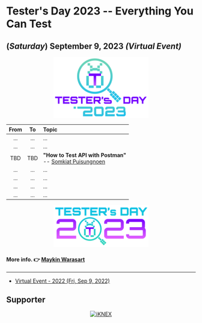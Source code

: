 # Tester's Day 2023 -- Everything You Can Test 

## **(*Saturday*) September 9, 2023** *(Virtual Event)*

<p align="center">
    <a href="#"><img src="Asset/2023/Logo/PNG/Testers-Day-2023_%20logo-01.png" width="50%" title="Tester's Day 2023"></a>
</p>

| From    |    To    |  Topic                                                |
|:-------:|:--------:|:------------------------------------------------------|
| ...     |  ...     | ...                                                   |
| ...     |  ...     | ...                                                   |
| TBD     |  TBD     | <b>"How to Test API with Postman"</b><br> -- <a href="https://web.facebook.com/somkiatspns" target="_blank">Somkiat Puisungnoen</a>|
| ...     |  ...     | ...                                                   |
| ...     |  ...     | ...                                                   |
| ...     |  ...     | ...                                                   |
| ...     |  ...     | ...                                                   |


<p align="center">
    <a href="#"><img src="Asset/2023/Logo/PNG/Testers-Day-2023_%20logo-02.png" width="50%" title="Tester's Day 2023"></a>
</p>

#### More info. 👉 [Maykin Warasart](https://line.me/R/ti/p/%40maykin)

---

+ [Virtual Event - 2022 (Fri, Sep 9, 2022)](2022)

## Supporter

<p align="center">
    <a href="https://iknex.or.th" target="blank"><img src="https://iknexth.github.io/assets/images/logo.png" width="60%" title="iKNEX"></a>
</p>